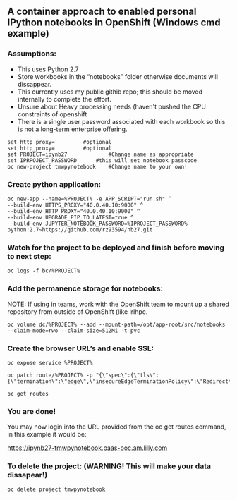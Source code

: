 ## A container approach to enabled personal IPython notebooks in OpenShift (Windows cmd example)


### Assumptions:
* This uses Python 2.7  
* Store workbooks in the “notebooks” folder otherwise documents will dissappear.
* This currently uses my public githib repo; this should be moved internally to complete the effort.
* Unsure about Heavy processing needs (haven't pushed the CPU constraints of openshift
* There is a single user password associated with each workbook so this is not a long-term enterprise offering.


```
set http_proxy=			#optional  
set http_proxy=			#optional  
set PROJECT=ipynb27             #Change name as appropriate
set IPRPOJECT_PASSWORD		#this will set notebook passcode  
oc new-project tmwpynotebook    #Change name to your own!  
```


### Create python application:

```
oc new-app --name=%PROJECT% -e APP_SCRIPT="run.sh" ^
--build-env HTTPS_PROXY="40.0.40.10:9000" ^
--build-env HTTP_PROXY="40.0.40.10:9000" ^
--build-env UPGRADE_PIP_TO_LATEST=true ^
--build-env JUPYTER_NOTEBOOK_PASSWORD=%IPROJECT_PASSWORD% python:2.7~https://github.com/rz93594/nb27.git
```


### Watch for the project to be deployed and finish before moving to next step:

```
oc logs -f bc/%PROJECT%
```


### Add the permanence storage for notebooks:
NOTE:  If using in teams, work with the OpenShift team to mount up a shared repository from outside of OpenShift (like lrlhpc.  

```
oc volume dc/%PROJECT% --add --mount-path=/opt/app-root/src/notebooks --claim-mode=rwo --claim-size=512Mi -t pvc
```

### Create the browser URL’s and enable SSL:

```
oc expose service %PROJECT%

oc patch route/%PROJECT% -p "{\"spec\":{\"tls\":{\"termination\":\"edge\",\"insecureEdgeTerminationPolicy\":\"Redirect\"}}}"

oc get routes
```

### You are done!

You may now login into the URL provided from the oc get routes command, in this example it would be:

https://ipynb27-tmwpynotebook.paas-poc.am.lilly.com

### To delete the project: (WARNING!  This will make your data dissapear!)

```
oc delete project tmwpynotebook
```


